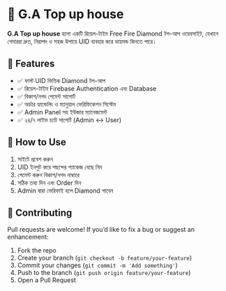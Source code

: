 # 💎 G.A Top up house

**G.A Top up house** হলো একটি রিয়েল-টাইম Free Fire Diamond টপ-আপ ওয়েবসাইট, যেখানে গেমাররা দ্রুত, নিরাপদ ও সহজ উপায়ে UID ব্যবহার করে ডায়মন্ড কিনতে পারে।

## 🌟 Features

- ✅ ফাস্ট UID ভিত্তিক Diamond টপ-আপ
- ✅ রিয়েল-টাইম Firebase Authentication এবং Database
- ✅ বিকাশ/নগদ পেমেন্ট সাপোর্ট
- ✅ অর্ডার হ্যান্ডেলিং ও ম্যানুয়াল ভেরিফিকেশন সিস্টেম
- ✅ Admin Panel সহ ইউজার ম্যানেজমেন্ট
- ✅ ২৪/৭ লাইভ চ্যাট সাপোর্ট (Admin ↔️ User)


## 🚀 How to Use

1. সাইটে প্রবেশ করুন
2. UID ইনপুট করে পছন্দের প্যাকেজ বেছে নিন
3. পেমেন্ট করুন বিকাশ/নগদ নাম্বারে
4. সঠিক তথ্য দিন এবং Order দিন
5. Admin দ্বারা ভেরিফাই হলে Diamond পাবেন

## 🤝 Contributing

Pull requests are welcome! If you’d like to fix a bug or suggest an enhancement:

1. Fork the repo
2. Create your branch (`git checkout -b feature/your-feature`)
3. Commit your changes (`git commit -m 'Add something'`)
4. Push to the branch (`git push origin feature/your-feature`)
5. Open a Pull Request
